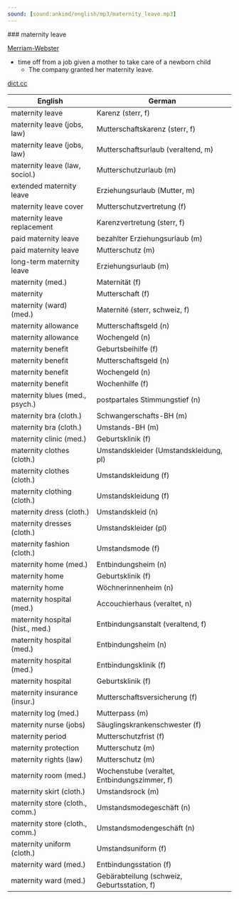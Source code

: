 ```yaml
---
sound: [sound:ankimd/english/mp3/maternity_leave.mp3]
---
```


\### maternity leave

[Merriam-Webster](https://www.merriam-webster.com/dictionary/maternity+leave)

- time off from a job given a mother to take care of a newborn child
    - The company granted her maternity leave.

[dict.cc](https://www.dict.cc/maternity+leave)

| English        | German       |
| -------------- | ------------ |
| maternity leave | Karenz (sterr, f) |
| maternity leave (jobs, law) | Mutterschaftskarenz (sterr, f) |
| maternity leave (jobs, law) | Mutterschaftsurlaub (veraltend, m) |
| maternity leave (law, sociol.) | Mutterschutzurlaub (m) |
| extended maternity leave | Erziehungsurlaub (Mutter, m) |
| maternity leave cover | Mutterschutzvertretung (f) |
| maternity leave replacement | Karenzvertretung (sterr, f) |
| paid maternity leave | bezahlter Erziehungsurlaub (m) |
| paid maternity leave | Mutterschutz (m) |
| long-term maternity leave | Erziehungsurlaub (m) |
| maternity (med.) | Maternität (f) |
| maternity | Mutterschaft (f) |
| maternity (ward) (med.) | Maternité (sterr, schweiz, f) |
| maternity allowance | Mutterschaftsgeld (n) |
| maternity allowance | Wochengeld (n) |
| maternity benefit | Geburtsbeihilfe (f) |
| maternity benefit | Mutterschaftsgeld (n) |
| maternity benefit | Wochengeld (n) |
| maternity benefit | Wochenhilfe (f) |
| maternity blues (med., psych.) | postpartales Stimmungstief (n) |
| maternity bra (cloth.) | Schwangerschafts-BH (m) |
| maternity bra (cloth.) | Umstands-BH (m) |
| maternity clinic (med.) | Geburtsklinik (f) |
| maternity clothes (cloth.) | Umstandskleider (Umstandskleidung, pl) |
| maternity clothes (cloth.) | Umstandskleidung (f) |
| maternity clothing (cloth.) | Umstandskleidung (f) |
| maternity dress (cloth.) | Umstandskleid (n) |
| maternity dresses (cloth.) | Umstandskleider (pl) |
| maternity fashion (cloth.) | Umstandsmode (f) |
| maternity home (med.) | Entbindungsheim (n) |
| maternity home | Geburtsklinik (f) |
| maternity home | Wöchnerinnenheim (n) |
| maternity hospital (med.) | Accouchierhaus (veraltet, n) |
| maternity hospital (hist., med.) | Entbindungsanstalt (veraltend, f) |
| maternity hospital (med.) | Entbindungsheim (n) |
| maternity hospital (med.) | Entbindungsklinik (f) |
| maternity hospital | Geburtsklinik (f) |
| maternity insurance (insur.) | Mutterschaftsversicherung (f) |
| maternity log (med.) | Mutterpass (m) |
| maternity nurse (jobs) | Säuglingskrankenschwester (f) |
| maternity period | Mutterschutzfrist (f) |
| maternity protection | Mutterschutz (m) |
| maternity rights (law) | Mutterschutz (m) |
| maternity room (med.) | Wochenstube (veraltet, Entbindungszimmer, f) |
| maternity skirt (cloth.) | Umstandsrock (m) |
| maternity store (cloth., comm.) | Umstandsmodegeschäft (n) |
| maternity store (cloth., comm.) | Umstandsmodengeschäft (n) |
| maternity uniform (cloth.) | Umstandsuniform (f) |
| maternity ward (med.) | Entbindungsstation (f) |
| maternity ward (med.) | Gebärabteilung (schweiz, Geburtsstation, f) |
